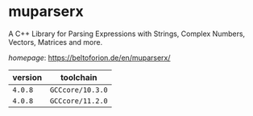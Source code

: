# muparserx

A C++ Library for Parsing Expressions with Strings, Complex Numbers, Vectors, Matrices and more.

*homepage*: <https://beltoforion.de/en/muparserx/>

version | toolchain
--------|----------
``4.0.8`` | ``GCCcore/10.3.0``
``4.0.8`` | ``GCCcore/11.2.0``
